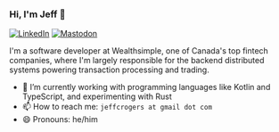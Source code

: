 ### Hi, I'm Jeff 👋

[![LinkedIn](https://img.shields.io/badge/linkedin-%230077B5.svg?&style=for-the-badge&logo=linkedin&logoColor=white)](https://www.linkedin.com/in/digitaljeff) [![Mastodon](https://img.shields.io/badge/mastodon-%236364FF.svg?style=for-the-badge&logo=mastodon&logoColor=white)](https://hachyderm.io/@jrogers)

I'm a software developer at Wealthsimple, one of Canada's top fintech companies, where I'm largely responsible for the backend distributed systems powering transaction processing and trading.

- 🌱 I’m currently working with programming languages like Kotlin and TypeScript, and experimenting with Rust
- 📫 How to reach me: `jeffcrogers at gmail dot com`
- 😄 Pronouns: he/him
